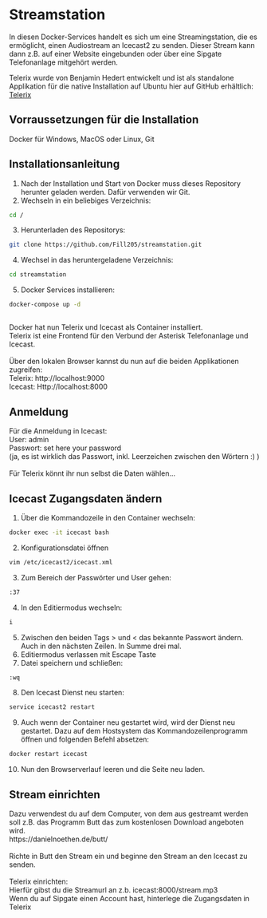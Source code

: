 <h1>Streamstation</h1>

In diesen Docker-Services handelt es sich um eine Streamingstation, die es ermöglicht, einen Audiostream an Icecast2 zu senden. 
Dieser Stream kann dann z.B. auf einer Website eingebunden oder über eine Sipgate Telefonanlage mitgehört werden. 

Telerix wurde von Benjamin Hedert entwickelt und ist als standalone Applikation für die native Installation auf Ubuntu hier auf GitHub erhältlich:
[Telerix](https://github.com/beni1993/Telerix)

<h2>Vorraussetzungen für die Installation</h2>

Docker für Windows, MacOS oder Linux, Git

<h2>Installationsanleitung</h2>

1. Nach der Installation und Start von Docker muss dieses Repository herunter geladen werden. Dafür verwenden wir Git.
2. Wechseln in ein beliebiges Verzeichnis: 
```bash
cd /
```
3. Herunterladen des Repositorys:
```bash
git clone https://github.com/Fill205/streamstation.git
```
4. Wechsel in das heruntergeladene Verzeichnis:
```bash
cd streamstation
```
5. Docker Services installieren: 
```bash
docker-compose up -d
```
<h2></h2>
<p>Docker hat nun Telerix und Icecast als Container installiert.<br>
Telerix ist eine Frontend für den Verbund der Asterisk Telefonanlage und Icecast.<br>
<br>
Über den lokalen Browser kannst du nun auf die beiden Applikationen zugreifen:<br>
Telerix: http://localhost:9000 <br>
Icecast: Http://localhost:8000 <br></p>

<h2>Anmeldung</h2>
<p>
Für die Anmeldung in Icecast: <br>
  User: admin <br>
  Passwort: set here your password <br>
  (ja, es ist wirklich das Passwort, inkl. Leerzeichen zwischen den Wörtern :) ) <br>
  <br>
  Für Telerix könnt ihr nun selbst die Daten wählen...
</p>

<h2>Icecast Zugangsdaten ändern</h2>

1. Über die Kommandozeile in den Container wechseln:
```bash
docker exec -it icecast bash
```
2. Konfigurationsdatei öffnen
```bash
vim /etc/icecast2/icecast.xml
```
3. Zum Bereich der Passwörter und User gehen: 
```bash
:37
```
4. In den Editiermodus wechseln:
```bash
i
```
5. Zwischen den beiden Tags > und < das bekannte Passwort ändern. Auch in den nächsten Zeilen. In Summe drei mal. 
6. Editiermodus verlassen mit Escape Taste
7. Datei speichern und schließen:
```bash
:wq
```
8. Den Icecast Dienst neu starten: 
```bash
service icecast2 restart
```
9. Auch wenn der Container neu gestartet wird, wird der Dienst neu gestartet. Dazu auf dem Hostsystem das Kommandozeilenprogramm öffnen und folgenden Befehl absetzen:
```bash
docker restart icecast
```
10. Nun den Browserverlauf leeren und die Seite neu laden.

<h2>Stream einrichten</h2>
<p>
Dazu verwendest du auf dem Computer, von dem aus gestreamt werden soll z.B. das Programm Butt das zum kostenlosen Download angeboten wird. <br>
https://danielnoethen.de/butt/ <br>
<br>
Richte in Butt den Stream ein und beginne den Stream an den Icecast zu senden. <br>
<br>
Telerix einrichten: <br>
Hierfür gibst du die Streamurl an z.b. icecast:8000/stream.mp3 <br>
Wenn du auf Sipgate einen Account hast, hinterlege die Zugangsdaten in Telerix
